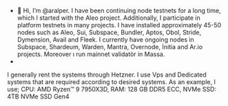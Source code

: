- 👋 Hi, I’m @aralper. I have been continuing node testnets for a long time, which I started with the Aleo project. Additionally, I participate in platform testnets in many projects. I have installed approximately 45-50 nodes such as Aleo, Sui, Subspace, Bundler, Aptos, Obol, Stride, Dymension, Avail and Fleek. I currently have ongoing nodes in Subspace, Shardeum, Warden, Mantra, Overnode, İnitia and Ar.io projects. Moreover ı run mainnet validatör in Massa.
- 
I generally rent the systems through Hetzner. I use Vps and Dedicated systems that are required according to desired systems. As an example, I use; 
CPU: AMD Ryzen™ 9 7950X3D, RAM: 128 GB DDR5 ECC, NVMe SSD: 4TB NVMe SSD Gen4
